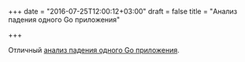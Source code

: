 +++
date = "2016-07-25T12:00:12+03:00"
draft = false
title = "Анализ падения одного Go приложения"

+++

<p>Отличный <a href="http://backtrace.io/blog/blog/2016/07/21/go-support/">анализ падения одного Go приложения</a>.</p>

